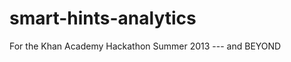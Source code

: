 smart-hints-analytics
=====================

For the Khan Academy Hackathon Summer 2013 --- and BEYOND
